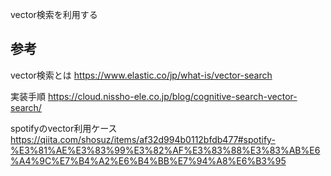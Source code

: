 vector検索を利用する


## 参考

vector検索とは
https://www.elastic.co/jp/what-is/vector-search

実装手順
https://cloud.nissho-ele.co.jp/blog/cognitive-search-vector-search/

spotifyのvector利用ケース
https://qiita.com/shosuz/items/af32d994b0112bfdb477#spotify-%E3%81%AE%E3%83%99%E3%82%AF%E3%83%88%E3%83%AB%E6%A4%9C%E7%B4%A2%E6%B4%BB%E7%94%A8%E6%B3%95